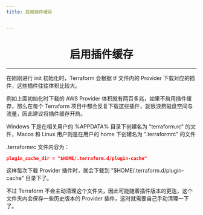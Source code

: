 ```yaml
---
title: 启用插件缓存


---
```


<center><h1>启用插件缓存</h1></center>

---

在刚刚进行 init 初始化时，Terraform 会根据 tf 文件内的 Provider 下载对应的插件，这些插件往往体积比较大。

例如上面初始化时下载的 AWS Provider 体积就有两百多兆，如果不启用插件缓存，那么在每个 Terraform 项目中都会反复下载这些插件，就很浪费磁盘空间与流量，因此建议将插件缓存开启。

Windows 下是在相关用户的 %APPDATA% 目录下创建名为 "terraform.rc" 的文件，Macos 和 Linux 用户则是在用户的 home 下创建名为 ".terraformrc" 的文件

.terraformrc 文件内容为：

```json
plugin_cache_dir = "$HOME/.terraform.d/plugin-cache"
```

这样每次下载 Provider 插件时，就会下载到 "$HOME/.terraform.d/plugin-cache" 目录下了。

不过 Terraform 不会主动清理这个文件夹，因此可能随着插件版本的更迭，这个文件夹内会保存一些历史版本的 Provider 插件，这时就需要自己手动清理一下了。

<Vssue />

<script>
export default {
    mounted () {
      this.$page.lastUpdated = "2022年4月15日"
    }
  }
</script>